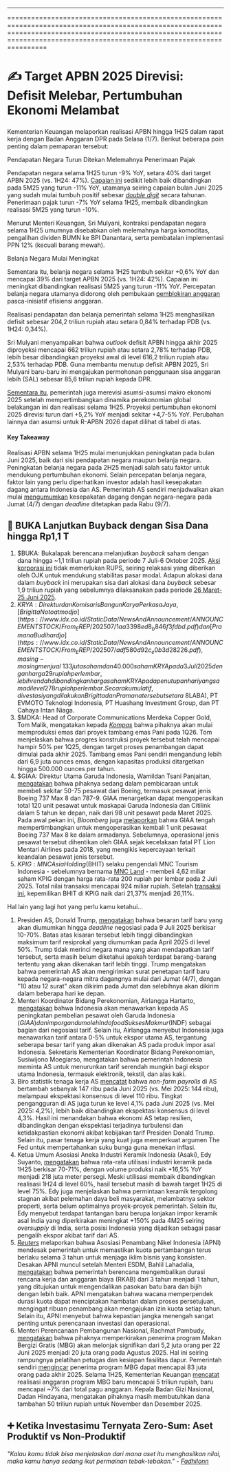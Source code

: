 ---

==================================================================================================================================================================================================================================

# ✍️ Target APBN 2025 Direvisi: Defisit Melebar, Pertumbuhan Ekonomi Melambat

#####

#####

Kementerian Keuangan melaporkan realisasi APBN hingga 1H25 dalam rapat kerja dengan Badan Anggaran DPR pada Selasa (1/7). Berikut beberapa poin penting dalam pemaparan tersebut:

Pendapatan Negara Turun Ditekan Melemahnya Penerimaan Pajak

Pendapatan negara selama 1H25 turun -9% YoY, setara 40% dari target APBN 2025 (vs. 1H24: 47%). [Capaian ini](https://investor.id/macroeconomy/402133/penerimaan-negara-seret-apbn-defisit-hingga-rp-20424-triliun-pada-semester-i2025) sedikit lebih baik dibandingkan pada 5M25 yang turun -11% YoY, utamanya seiring capaian bulan Juni 2025 yang sudah mulai tumbuh positif sebesar _[double digit](https://www.kemenkeu.go.id/informasi-publik/publikasi/berita-utama/Menkeu-Lapsem-APBN-Raker-Banggar)_ secara tahunan. Penerimaan pajak turun -7% YoY selama 1H25, membaik dibandingkan realisasi 5M25 yang turun -10%.

Menurut Menteri Keuangan, Sri Mulyani, kontraksi pendapatan negara selama 1H25 umumnya disebabkan oleh melemahnya harga komoditas, pengalihan dividen BUMN ke BPI Danantara, serta pembatalan implementasi PPN 12% (kecuali barang mewah).

Belanja Negara Mulai Meningkat

Sementara itu, belanja negara selama 1H25 tumbuh sekitar +0,6% YoY dan mencapai 39% dari target APBN 2025 (vs. 1H24: 42%). Capaian ini meningkat dibandingkan realisasi 5M25 yang turun -11% YoY. Percepatan belanja negara utamanya didorong oleh pembukaan [pemblokiran anggaran](https://nasional.kontan.co.id/news/kemenkeu-sudah-buka-blokir-anggaran-kl-rp-134-triliun-hingga-juni-2025) pasca-inisiatif efisiensi anggaran.

Realisasi pendapatan dan belanja pemerintah selama 1H25 menghasilkan defisit sebesar 204,2 triliun rupiah atau setara 0,84% terhadap PDB (vs. 1H24: 0,34%).

Sri Mulyani menyampaikan bahwa _outlook_ defisit APBN hingga akhir 2025 diproyeksi mencapai 662 triliun rupiah atau setara 2,78% terhadap PDB, lebih besar dibandingkan proyeksi awal di level 616,2 triliun rupiah atau 2,53% terhadap PDB. Guna membantu menutup defisit APBN 2025, Sri Mulyani baru-baru ini mengajukan permohonan penggunaan sisa anggaran lebih (SAL) sebesar 85,6 triliun rupiah kepada DPR.

[Sementara itu](https://ekonomi.bisnis.com/read/20250703/10/1890274/update-outlook-apbn-dan-asumsi-makro-2025-defisit-melebar-pertumbuhan-lebih-rendah), pemerintah juga merevisi asumsi-asumsi makro ekonomi 2025 setelah mempertimbangkan dinamika perekonomian global belakangan ini dan realisasi selama 1H25. Proyeksi pertumbuhan ekonomi 2025 direvisi turun dari +5,2% YoY menjadi sekitar +4,7-5% YoY. Perubahan lainnya dan asumsi untuk R-APBN 2026 dapat dilihat di tabel di atas.

#### Key Takeaway

Realisasi APBN selama 1H25 mulai menunjukkan peningkatan pada bulan Juni 2025, baik dari sisi pendapatan negara maupun belanja negara. Peningkatan belanja negara pada 2H25 menjadi salah satu faktor untuk mendukung pertumbuhan ekonomi. Selain percepatan belanja negara, faktor lain yang perlu diperhatikan investor adalah hasil kesepakatan dagang antara Indonesia dan AS. Pemerintah AS sendiri menjadwalkan akan mulai [mengumumkan](https://www.bloomberg.com/news/articles/2025-07-03/trump-says-he-may-start-telling-nations-new-tariff-rates-friday?srnd=homepage-asia) kesepakatan dagang dengan negara-negara pada Jumat (4/7) dengan _deadline_ ditetapkan pada Rabu (9/7).

## 👀 BUKA Lanjutkan Buyback dengan Sisa Dana hingga Rp1,1 T

1.  $BUKA: Bukalapak berencana melanjutkan _buyback_ saham dengan dana hingga ~1,1 triliun rupiah pada periode 7 Juli-6 Oktober 2025. [Aksi korporasi ini](https://www.idx.co.id/StaticData/NewsAndAnnouncement/ANNOUNCEMENTSTOCK/From_EREP/202507/effb840e64_c824a2a90c.pdf) tidak memerlukan RUPS, seiring relaksasi yang diberikan oleh OJK untuk mendukung stabilitas pasar modal. Adapun alokasi dana dalam _buyback_ ini merupakan sisa dari alokasi dana _buyback_ sebesar 1,9 triliun rupiah yang sebelumnya dilaksanakan pada periode [26 Maret-25 Juni 2025](https://www.idx.co.id/StaticData/NewsAndAnnouncement/ANNOUNCEMENTSTOCK/From_EREP/202503/29f05d9b5d_c6a10b286c.pdf).
2.  $KRYA: Direktur dan Komisaris Bangun Karya Perkasa Jaya, [Brigitta Notoatmodjo](https://www.idx.co.id/StaticData/NewsAndAnnouncement/ANNOUNCEMENTSTOCK/From_EREP/202507/1aa3398ed8_b846f3fdbd.pdf) dan [Pramana Budihardjo](https://www.idx.co.id/StaticData/NewsAndAnnouncement/ANNOUNCEMENTSTOCK/From_EREP/202507/adf580d92c_e0b3d28226.pdf), masing-masing menjual ~133 juta saham dan 40.000 saham KRYA pada 3 Juli 2025 dengan harga 29 rupiah per lembar, lebih rendah dibandingkan harga saham KRYA pada penutupan hari yang sama di level 278 rupiah per lembar. Secara kumulatif, divestasi yang dilakukan Brigitta dan Pramana tersebut setara ~8% saham KRYA, di mana transaksi ini merupakan pelaksanaan tahap pertama dari pengambilalihan yang dilakukan para calon pembeli. Setelah transaksi ini, kepemilikan langsung Brigitta di KRYA turun dari ~13,87% menjadi ~5,88%, sementara Pramana tidak lagi memiliki saham KRYA secara langsung. Sebelumnya, KRYA [mengumumkan](https://snips.stockbit.com/snips-terbaru/-pemerintah-deregulasi-kebijakan-impor-kemudahan-berusaha#:~:text=%24KRYA%3A%20Bangun%20Karya,pengembangan%20usaha%20perseroan.) bahwa PT Bangun Karya Artha Lestari, Hok Gwan (Dharmo Budiono), Brigitta Notoatmodjo, dan Pramana Budihardjo secara gabungan akan menjual 70% saham KRYA kepada [calon pembeli](https://snips.stockbit.com/snips-terbaru/8-emiten-siap-ipo-pada-juli-2025#:~:text=%24KRYA%3A%20Bangun%20Karya,dan%20Pramana%20Budihardjo.) yang terdiri dari Rich Step International Ltd., Green Power Group ($LABA), PT EVMOTO Teknologi Indonesia, PT Huashang Investment Group, dan PT Cahaya Intan Niaga.
3.  $MDKA: Head of Corporate Communications Merdeka Copper Gold, Tom Malik, mengatakan kepada _[Kompas](https://www.kompas.id/artikel/menanti-produksi-emas-pani-di-gorontalo?open_from=Ekonomi_&_Bisnis_Page)_ bahwa pihaknya akan mulai memproduksi emas dari proyek tambang emas Pani pada 1Q26. Tom menjelaskan bahwa progres konstruksi proyek tersebut telah mencapai hampir 50% per 1Q25, dengan target proses penambangan dapat dimulai pada akhir 2025. Tambang emas Pani sendiri mengandung lebih dari 6,9 juta ounces emas, dengan kapasitas produksi ditargetkan hingga 500.000 ounces per tahun.
4.  $GIAA: Direktur Utama Garuda Indonesia, Wamildan Tsani Panjaitan, [mengatakan](https://www.bloomberg.com/news/articles/2025-07-03/garuda-says-it-s-in-talks-to-buy-as-many-as-75-boeing-aircraft) bahwa pihaknya sedang dalam pembicaraan untuk membeli sekitar 50-75 pesawat dari Boeing, termasuk pesawat jenis Boeing 737 Max 8 dan 787-9. GIAA menargetkan dapat mengoperasikan total 120 unit pesawat untuk maskapai Garuda Indonesia dan Citilink dalam 5 tahun ke depan, naik dari 98 unit pesawat pada Maret 2025. Pada awal pekan ini, _Bloomberg_ juga [melaporkan](https://www.bloomberg.com/news/articles/2025-06-30/garuda-in-talks-to-bring-737-max-back-years-after-fatal-crashes) bahwa GIAA tengah mempertimbangkan untuk mengoperasikan kembali 1 unit pesawat Boeing 737 Max 8 ke dalam armadanya. Sebelumnya, operasional jenis pesawat tersebut dihentikan oleh GIAA sejak kecelakaan fatal PT Lion Mentari Airlines pada 2018, yang mengikis kepercayaan terkait keandalan pesawat jenis tersebut.
5.  $KPIG: MNC Asia Holding ($BHIT) selaku pengendali MNC Tourism Indonesia - sebelumnya bernama [MNC Land](https://www.idx.co.id/StaticData/NewsAndAnnouncement/ANNOUNCEMENTSTOCK/From_EREP/202507/0c2b0c5945_326828fd0e.pdf) - membeli 4,62 miliar saham KPIG dengan harga rata-rata 200 rupiah per lembar pada 2 Juli 2025. Total nilai transaksi mencapai 924 miliar rupiah. Setelah [transaksi ini](https://www.idx.co.id/StaticData/NewsAndAnnouncement/ANNOUNCEMENTSTOCK/From_EREP/202507/e9e6830530_943909c95e.pdf), kepemilikan BHIT di KPIG naik dari 21,37% menjadi 26,11%.

Hal lain yang lagi hot yang perlu kamu ketahui...

1.  Presiden AS, Donald Trump, [mengatakan](https://www.bloomberg.com/news/articles/2025-07-03/trump-says-he-may-start-telling-nations-new-tariff-rates-friday?srnd=homepage-asia) bahwa besaran tarif baru yang akan diumumkan hingga _deadline_ negosiasi pada 9 Juli 2025 berkisar 10-70%. Batas atas kisaran tersebut lebih tinggi dibandingkan maksimum tarif resiprokal yang diumumkan pada April 2025 di level 50%. Trump tidak merinci negara mana yang akan mendapatkan tarif tersebut, serta masih belum diketahui apakah terdapat barang-barang tertentu yang akan dikenakan tarif lebih tinggi. Trump mengatakan bahwa pemerintah AS akan mengirimkan surat penetapan tarif baru kepada negara-negara mitra dagangnya mulai dari Jumat (4/7), dengan "10 atau 12 surat" akan dikirim pada Jumat dan selebihnya akan dikirim dalam beberapa hari ke depan.
2.  Menteri Koordinator Bidang Perekonomian, Airlangga Hartarto, [mengatakan](https://www.reuters.com/markets/asia/indonesia-offers-buy-us-aircraft-wheat-tariff-negotiations-2025-07-04/) bahwa Indonesia akan menawarkan kepada AS peningkatan pembelian pesawat oleh Garuda Indonesia ($GIAA) dan impor gandum oleh Indofood Sukses Makmur ($INDF) sebagai bagian dari negosiasi tarif. Selain itu, Airlangga menyebut Indonesia juga menawarkan tarif antara 0-5% untuk ekspor utama AS, tergantung seberapa besar tarif yang akan dikenakan AS pada produk impor asal Indonesia. Sekretaris Kementerian Koordinator Bidang Perekonomian, Susiwijono Moegiarso, mengatakan bahwa pemerintah Indonesia meminta AS untuk menurunkan tarif serendah mungkin bagi ekspor utama Indonesia, termasuk elektronik, tekstil, dan alas kaki.
3.  Biro statistik tenaga kerja AS [mencatat](https://www.reuters.com/business/traders-pare-bets-fed-rate-cuts-after-jobs-report-2025-07-03/) bahwa _non-farm payrolls_ di AS bertambah sebanyak 147 ribu pada Juni 2025 (vs. Mei 2025: 144 ribu), melampaui ekspektasi konsensus di level 110 ribu. Tingkat pengangguran di AS juga turun ke level 4,1% pada Juni 2025 (vs. Mei 2025: 4,2%), lebih baik dibandingkan ekspektasi konsensus di level 4,3%. Hasil ini menandakan bahwa ekonomi AS tetap resilien, dibandingkan dengan ekspektasi terjadinya turbulensi dan ketidakpastian ekonomi akibat kebijakan tarif Presiden Donald Trump. Selain itu, pasar tenaga kerja yang kuat juga memperkuat argumen The Fed untuk mempertahankan suku bunga guna menekan inflasi.
4.  Ketua Umum Asosiasi Aneka Industri Keramik Indonesia (Asaki), Edy Suyanto, [mengatakan](https://industri.kontan.co.id/news/industri-keramik-ingin-utilisasi-naik-pada-semester-ii-2025-ini-peluangtantangannya) bahwa rata-rata utilisasi industri keramik pada 1H25 berkisar 70-71%, dengan volume produksi naik +16,5% YoY menjadi 218 juta meter persegi. Meski utilisasi membaik dibandingkan realisasi 1H24 di level 60%, hasil tersebut masih di bawah target 1H25 di level 75%. Edy juga menjelaskan bahwa permintaan keramik tergolong stagnan akibat pelemahan daya beli masyarakat, melambatnya sektor properti, serta belum optimalnya proyek-proyek pemerintah. Selain itu, Edy menyebut terdapat tantangan baru berupa lonjakan impor keramik asal India yang diperkirakan meningkat +150% pada 4M25 seiring _oversupply_ di India, serta posisi Indonesia yang dijadikan sebagai pasar pengalih ekspor akibat tarif dari AS.
5.  _[Reuters](https://www.reuters.com/markets/commodities/indonesia-nickel-miners-urge-government-maintain-three-year-mining-quota-2025-07-04/)_ melaporkan bahwa Asosiasi Penambang Nikel Indonesia (APNI) mendesak pemerintah untuk memastikan kuota pertambangan terus berlaku selama 3 tahun untuk menjaga iklim bisnis yang konsisten. Desakan APNI muncul setelah Menteri ESDM, Bahlil Lahadalia, [mengatakan](https://www.reuters.com/markets/commodities/indonesia-plans-cut-mining-quota-period-back-one-year-minister-says-2025-07-02/) bahwa pemerintah berencana mengembalikan durasi rencana kerja dan anggaran biaya (RKAB) dari 3 tahun menjadi 1 tahun, yang ditujukan untuk mengendalikan pasokan batu bara dan bijih dengan lebih baik. APNI mengatakan bahwa wacana memperpendek durasi kuota dapat menciptakan hambatan dalam proses persetujuan, mengingat ribuan penambang akan mengajukan izin kuota setiap tahun. Selain itu, APNI menyebut bahwa kepastian jangka menengah sangat penting untuk perencanaan investasi dan operasional.
6.  Menteri Perencanaan Pembangunan Nasional, Rachmat Pambudy, [mengatakan](https://www.cnnindonesia.com/ekonomi/20250703185004-532-1246654/bos-bappenas-sebut-penerima-mbg-melesat-jadi-20-juta-agustus-2025) bahwa pihaknya memperkirakan penerima program Makan Bergizi Gratis (MBG) akan melonjak signifikan dari 5,2 juta orang per 22 Juni 2025 menjadi 20 juta orang pada Agustus 2025. Hal ini seiring rampungnya pelatihan petugas dan kesiapan fasilitas dapur. Pemerintah sendiri [mengincar](https://nasional.kontan.co.id/news/program-makan-bergizi-gratis-ditargetkan-layani-20-juta-orang-pada-agustus-2025) penerima program MBG dapat mencapai 83 juta orang pada akhir 2025. Selama 1H25, Kementerian Keuangan [mencatat](https://ekonomi.bisnis.com/read/20250701/12/1889604/ambisi-badan-gizi-tambah-anggaran-kala-realisasi-mbg-masih-mini) realisasi anggaran program MBG baru mencapai 5 triliun rupiah, baru mencapai ~7% dari total pagu anggaran. Kepala Badan Gizi Nasional, Dadan Hindayana, mengatakan pihaknya masih membutuhkan dana tambahan 50 triliun rupiah untuk November dan Desember 2025.

## ➕ Ketika Investasimu Ternyata Zero-Sum: Aset Produktif vs Non-Produktif

###### _"Kalau kamu tidak bisa menjelaskan dari mana aset itu menghasilkan nilai, maka kamu hanya sedang ikut permainan tebak-tebakan." -_ _[Fadhilonn](https://stockbit.com/fadhilonn)_

#####
